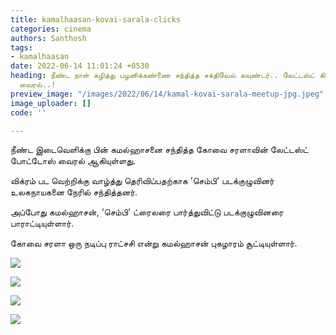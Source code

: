 ```yaml
---
title: kamalhaasan-kovai-sarala-clicks
categories: cinema
authors: Santhosh
tags:
- kamalhaasan
date: 2022-06-14 11:01:24 +0530
heading: நீண்ட நாள் கழித்து பழனிக்கண்ணை சந்தித்த சக்திவேல் கவுண்டர்.. லேட்டஸ்ட் கிளிக்ஸ்
  வைரல்..!
preview_image: "/images/2022/06/14/kamal-kovai-sarala-meetup-jpg.jpeg"
image_uploader: []
code: ''

---
```

நீண்ட இடைவெளிக்கு பின் கமல்ஹாசனை சந்தித்த கோவை சரளாவின் லேட்டஸ்ட் போட்டோஸ் வைரல் ஆகியுள்ளது.

விக்ரம் பட வெற்றிக்கு வாழ்த்து தெரிவிப்பதற்காக 'செம்பி' படக்குழுவினர் உலகநாயகனை நேரில் சந்தித்தனர்.

அப்போது கமல்ஹாசன், 'செம்பி' ட்ரைலரை பார்த்துவிட்டு படக்குழுவினரை பாராட்டியுள்ளார்.

கோவை சரளா ஒரு நடிப்பு ராட்சசி என்று கமல்ஹாசன் புகழாரம் சூட்டியுள்ளார்.

![](/images/2022/06/14/kamalhaasan-kovai-sarala-2-jpg.jpeg)

![](/images/2022/06/14/kamalhaasan-kovai-sarala-4-jpg.jpeg)

![](/images/2022/06/14/kamalhaasan-kovai-sarala-1-jpg.jpeg)

![](/images/2022/06/14/kamalhaasan-kovai-sarala-3-jpg.jpeg)
